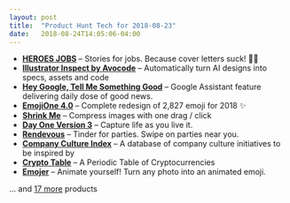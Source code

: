 ```yaml
---
layout: post
title:  "Product Hunt Tech for 2018-08-23"
date:   2018-08-24T14:05:06-04:00
---
```


* **[HEROES JOBS](https://www.producthunt.com/posts/heroes-jobs?utm_campaign=producthunt-api&utm_medium=api&utm_source=Application%3A+Daily+Digest+RSS+%28ID%3A+3202%29)** – Stories for jobs. Because cover letters suck! 🤳✨
* **[Illustrator Inspect by Avocode](https://www.producthunt.com/posts/illustrator-inspect-by-avocode?utm_campaign=producthunt-api&utm_medium=api&utm_source=Application%3A+Daily+Digest+RSS+%28ID%3A+3202%29)** – Automatically turn AI designs into specs, assets and code
* **[Hey Google, Tell Me Something Good](https://www.producthunt.com/posts/hey-google-tell-me-something-good?utm_campaign=producthunt-api&utm_medium=api&utm_source=Application%3A+Daily+Digest+RSS+%28ID%3A+3202%29)** – Google Assistant feature delivering daily dose of good news.
* **[EmojiOne 4.0](https://www.producthunt.com/posts/emojione-4-0?utm_campaign=producthunt-api&utm_medium=api&utm_source=Application%3A+Daily+Digest+RSS+%28ID%3A+3202%29)** – Complete redesign of 2,827 emoji for 2018 ✨
* **[Shrink Me](https://www.producthunt.com/posts/shrink-me?utm_campaign=producthunt-api&utm_medium=api&utm_source=Application%3A+Daily+Digest+RSS+%28ID%3A+3202%29)** – Compress images with one drag / click
* **[Day One Version 3](https://www.producthunt.com/posts/day-one-version-3?utm_campaign=producthunt-api&utm_medium=api&utm_source=Application%3A+Daily+Digest+RSS+%28ID%3A+3202%29)** – Capture life as you live it.
* **[Rendevous](https://www.producthunt.com/posts/rendevous?utm_campaign=producthunt-api&utm_medium=api&utm_source=Application%3A+Daily+Digest+RSS+%28ID%3A+3202%29)** – Tinder for parties. Swipe on parties near you.
* **[Company Culture Index](https://www.producthunt.com/posts/company-culture-index?utm_campaign=producthunt-api&utm_medium=api&utm_source=Application%3A+Daily+Digest+RSS+%28ID%3A+3202%29)** – A database of company culture initiatives to be inspired by
* **[Crypto Table](https://www.producthunt.com/posts/crypto-table?utm_campaign=producthunt-api&utm_medium=api&utm_source=Application%3A+Daily+Digest+RSS+%28ID%3A+3202%29)** – A Periodic Table of Cryptocurrencies
* **[Emojer](https://www.producthunt.com/posts/emojer?utm_campaign=producthunt-api&utm_medium=api&utm_source=Application%3A+Daily+Digest+RSS+%28ID%3A+3202%29)** – Animate yourself! Turn any photo into an animated emoji.

… and [17 more](https://www.producthunt.com/tech) products